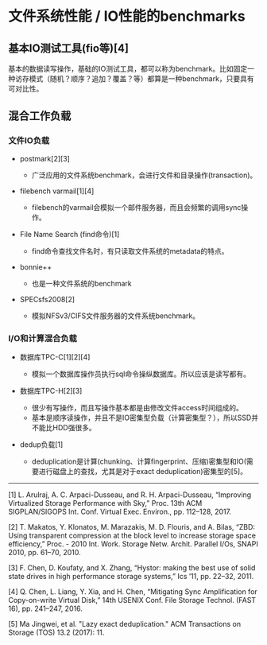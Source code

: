 # 文件系统性能 / IO性能的benchmarks

## 基本IO测试工具(fio等)[4]

基本的数据读写操作，基础的IO测试工具，都可以称为benchmark。比如固定一种访存模式（随机？顺序？追加？覆盖？等）都算是一种benchmark，只要具有可对比性。


## 混合工作负载

### 文件IO负载

* postmark[2][3]

  - 广泛应用的文件系统benchmark，会进行文件和目录操作(transaction)。

* filebench varmail[1][4]

  - filebench的varmail会模拟一个邮件服务器，而且会频繁的调用sync操作。

* File Name Search (find命令)[1]

  - find命令查找文件名时，有只读取文件系统的metadata的特点。

* bonnie++
  
  - 也是一种文件系统的benchmark

* SPECsfs2008[2]

  - 模拟NFSv3/CIFS文件服务器的文件系统benchmark。 

### I/O和计算混合负载

* 数据库TPC-C[1][2][4]

  - 模拟一个数据库操作员执行sql命令操纵数据库。所以应该是读写都有。

* 数据库TPC-H[2][3]

  - 很少有写操作，而且写操作基本都是由修改文件access时间组成的。
  - 基本是顺序读操作，并且不是IO密集型负载（计算密集型？），所以SSD并不能比HDD强很多。

* dedup负载[1]

  - deduplication是计算(chunking、计算fingerprint、压缩)密集型和IO(需要进行磁盘上的查找，尤其是对于exact deduplication)密集型的[5]。


---

[1] L. Arulraj, A. C. Arpaci-Dusseau, and R. H. Arpaci-Dusseau, “Improving Virtualized Storage Performance with Sky,” Proc. 13th ACM SIGPLAN/SIGOPS Int. Conf. Virtual Exec. Environ., pp. 112–128, 2017.

[2] T. Makatos, Y. Klonatos, M. Marazakis, M. D. Flouris, and A. Bilas, “ZBD: Using transparent compression at the block level to increase storage space efficiency,” Proc. - 2010 Int. Work. Storage Netw. Archit. Parallel I/Os, SNAPI 2010, pp. 61–70, 2010.

[3] F. Chen, D. Koufaty, and X. Zhang, “Hystor: making the best use of solid state drives in high performance storage systems,” Ics ’11, pp. 22–32, 2011.

[4] Q. Chen, L. Liang, Y. Xia, and H. Chen, “Mitigating Sync Amplification for Copy-on-write Virtual Disk,” 14th USENIX Conf. File Storage Technol. (FAST 16), pp. 241–247, 2016.

[5] Ma Jingwei, et al. "Lazy exact deduplication." ACM Transactions on Storage (TOS) 13.2 (2017): 11.